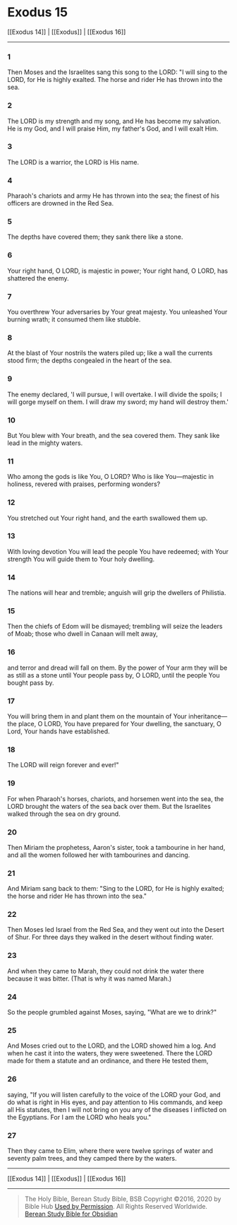 # Exodus 15

[[Exodus 14]] | [[Exodus]] | [[Exodus 16]]

---

### 1
Then Moses and the Israelites sang this song to the LORD: "I will sing to the LORD, for He is highly exalted. The horse and rider He has thrown into the sea.

### 2
The LORD is my strength and my song, and He has become my salvation. He is my God, and I will praise Him, my father's God, and I will exalt Him.

### 3
The LORD is a warrior, the LORD is His name.

### 4
Pharaoh's chariots and army He has thrown into the sea; the finest of his officers are drowned in the Red Sea.

### 5
The depths have covered them; they sank there like a stone.

### 6
Your right hand, O LORD, is majestic in power; Your right hand, O LORD, has shattered the enemy.

### 7
You overthrew Your adversaries by Your great majesty. You unleashed Your burning wrath; it consumed them like stubble.

### 8
At the blast of Your nostrils the waters piled up; like a wall the currents stood firm; the depths congealed in the heart of the sea.

### 9
The enemy declared, 'I will pursue, I will overtake. I will divide the spoils; I will gorge myself on them. I will draw my sword; my hand will destroy them.'

### 10
But You blew with Your breath, and the sea covered them. They sank like lead in the mighty waters.

### 11
Who among the gods is like You, O LORD? Who is like You—majestic in holiness, revered with praises, performing wonders?

### 12
You stretched out Your right hand, and the earth swallowed them up.

### 13
With loving devotion You will lead the people You have redeemed; with Your strength You will guide them to Your holy dwelling.

### 14
The nations will hear and tremble; anguish will grip the dwellers of Philistia.

### 15
Then the chiefs of Edom will be dismayed; trembling will seize the leaders of Moab; those who dwell in Canaan will melt away,

### 16
and terror and dread will fall on them. By the power of Your arm they will be as still as a stone until Your people pass by, O LORD, until the people You bought pass by.

### 17
You will bring them in and plant them on the mountain of Your inheritance—the place, O LORD, You have prepared for Your dwelling, the sanctuary, O Lord, Your hands have established.

### 18
The LORD will reign forever and ever!"

### 19
For when Pharaoh's horses, chariots, and horsemen went into the sea, the LORD brought the waters of the sea back over them. But the Israelites walked through the sea on dry ground.

### 20
Then Miriam the prophetess, Aaron's sister, took a tambourine in her hand, and all the women followed her with tambourines and dancing.

### 21
And Miriam sang back to them: "Sing to the LORD, for He is highly exalted; the horse and rider He has thrown into the sea."

### 22
Then Moses led Israel from the Red Sea, and they went out into the Desert of Shur. For three days they walked in the desert without finding water.

### 23
And when they came to Marah, they could not drink the water there because it was bitter. (That is why it was named Marah.)

### 24
So the people grumbled against Moses, saying, "What are we to drink?"

### 25
And Moses cried out to the LORD, and the LORD showed him a log. And when he cast it into the waters, they were sweetened. There the LORD made for them a statute and an ordinance, and there He tested them,

### 26
saying, "If you will listen carefully to the voice of the LORD your God, and do what is right in His eyes, and pay attention to His commands, and keep all His statutes, then I will not bring on you any of the diseases I inflicted on the Egyptians. For I am the LORD who heals you."

### 27
Then they came to Elim, where there were twelve springs of water and seventy palm trees, and they camped there by the waters.

---

[[Exodus 14]] | [[Exodus]] | [[Exodus 16]]

---

> The Holy Bible, Berean Study Bible, BSB
> Copyright &copy;2016, 2020 by Bible Hub
> [Used by Permission](https://berean.bible/terms.htm). All Rights Reserved Worldwide.
> [Berean Study Bible for Obsidian](https://github.com/gapmiss/berean-study-bible-for-obsidian)

